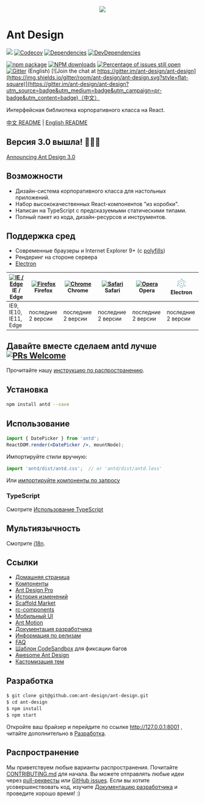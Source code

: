 <p align="center">
  <a href="http://ant.design">
    <img width="230" src="https://gw.alipayobjects.com/zos/rmsportal/KDpgvguMpGfqaHPjicRK.svg">
  </a>
</p>

# Ant Design

[![](https://img.shields.io/travis/ant-design/ant-design/master.svg?style=flat-square)](https://travis-ci.org/ant-design/ant-design)
[![Codecov](https://img.shields.io/codecov/c/github/ant-design/ant-design/master.svg?style=flat-square)](https://codecov.io/gh/ant-design/ant-design/branch/master)
[![Dependencies](https://img.shields.io/david/ant-design/ant-design.svg)](https://david-dm.org/ant-design/ant-design)
[![DevDependencies](https://img.shields.io/david/dev/ant-design/ant-design.svg)](https://david-dm.org/ant-design/ant-design?type=dev)

[![npm package](https://img.shields.io/npm/v/antd.svg?style=flat-square)](https://www.npmjs.org/package/antd)
[![NPM downloads](http://img.shields.io/npm/dm/antd.svg?style=flat-square)](http://www.npmtrends.com/antd)
[![Percentage of issues still open](http://isitmaintained.com/badge/open/ant-design/ant-design.svg)](http://isitmaintained.com/project/ant-design/ant-design "Percentage of issues still open")
[![Gitter](https://badges.gitter.im/ant-design/ant-design-english.svg)](https://gitter.im/ant-design/ant-design-english?utm_source=badge&utm_medium=badge&utm_campaign=pr-badge) (English)
[![Join the chat at https://gitter.im/ant-design/ant-design](https://img.shields.io/gitter/room/ant-design/ant-design.svg?style=flat-square)](https://gitter.im/ant-design/ant-design?utm_source=badge&utm_medium=badge&utm_campaign=pr-badge&utm_content=badge)（中文）

Интерфейсная библиотека корпоративного класса на React.

[中文 README](README-zh_CN.md) | [English README](README.md)

## Версия 3.0 вышла! :tada::tada::tada:

[Announcing Ant Design 3.0](https://medium.com/ant-design/announcing-ant-design-3-0-70e3e65eca0c)

## Возможности

- Дизайн-система корпоративного класса для настольных приложений.
- Набор высококачественных React-компонентов "из коробки".
- Написан на TypeScript с предсказуемыми статическими типами.
- Полный пакет из кода, дизайн-ресурсов и инструментов.

## Поддержка сред

* Современные браузеры и Internet Explorer 9+ (с [polyfills](https://ant.design/docs/react/getting-started#Compatibility))
* Рендеринг на стороне сервера
* [Electron](http://electron.atom.io/)

| [<img src="https://raw.githubusercontent.com/alrra/browser-logos/master/src/edge/edge_48x48.png" alt="IE / Edge" width="24px" height="24px" />](http://godban.github.io/browsers-support-badges/)</br>IE / Edge | [<img src="https://raw.githubusercontent.com/alrra/browser-logos/master/src/firefox/firefox_48x48.png" alt="Firefox" width="24px" height="24px" />](http://godban.github.io/browsers-support-badges/)</br>Firefox | [<img src="https://raw.githubusercontent.com/alrra/browser-logos/master/src/chrome/chrome_48x48.png" alt="Chrome" width="24px" height="24px" />](http://godban.github.io/browsers-support-badges/)</br>Chrome | [<img src="https://raw.githubusercontent.com/alrra/browser-logos/master/src/safari/safari_48x48.png" alt="Safari" width="24px" height="24px" />](http://godban.github.io/browsers-support-badges/)</br>Safari | [<img src="https://raw.githubusercontent.com/alrra/browser-logos/master/src/opera/opera_48x48.png" alt="Opera" width="24px" height="24px" />](http://godban.github.io/browsers-support-badges/)</br>Opera | [<img src="https://raw.githubusercontent.com/alrra/browser-logos/master/src/electron/electron_48x48.png" alt="Electron" width="24px" height="24px" />](http://godban.github.io/browsers-support-badges/)</br>Electron |
| --------- | --------- | --------- | --------- | --------- | --------- |
| IE9, IE10, IE11, Edge| последние 2 версии| последние 2 версии| последние 2 версии| последние 2 версии| последние 2 версии

## Давайте вместе сделаем antd лучше [![PRs Welcome](https://img.shields.io/badge/PRs-welcome-brightgreen.svg?style=flat-square)](http://makeapullrequest.com)

Прочитайте нашу [инструкцию по распространению](https://ant.design/docs/react/contributing).

## Установка

```bash
npm install antd --save
```

## Использование

```jsx
import { DatePicker } from 'antd';
ReactDOM.render(<DatePicker />, mountNode);
```

Импортируйте стили вручную:

```jsx
import 'antd/dist/antd.css';  // or 'antd/dist/antd.less'
```

Или [импортируйте компоненты по запросу](https://ant.design/docs/react/getting-started#Import-on-Demand)

### TypeScript

Смотрите [Использование TypeScript](https://ant.design/docs/react/use-in-typescript)

## Мультиязычность

Смотрите [i18n](http://ant.design/docs/react/i18n).

## Ссылки

- [Домашняя страница](http://ant.design/)
- [Компоненты](http://ant.design/docs/react/introduce)
- [Ant Design Pro](http://pro.ant.design/)
- [История изменений](CHANGELOG.en-US.md)
- [Scaffold Market](http://scaffold.ant.design)
- [rc-components](http://react-component.github.io/)
- [Мобильный UI](http://mobile.ant.design)
- [Ant Motion](https://motion.ant.design)
- [Документация разработчика](https://github.com/ant-design/ant-design/wiki/Development)
- [Информация по релизам](https://github.com/ant-design/ant-design/wiki/%E8%BD%AE%E5%80%BC%E8%A7%84%E5%88%99%E5%92%8C%E7%89%88%E6%9C%AC%E5%8F%91%E5%B8%83%E6%B5%81%E7%A8%8B)
- [FAQ](https://github.com/ant-design/ant-design/wiki/FAQ)
- [Шаблон CodeSandbox](https://u.ant.design/codesandbox-repro) для фиксации багов
- [Awesome Ant Design](https://github.com/websemantics/awesome-ant-design)
- [Кастомизация тем](http://ant.design/docs/react/customize-theme)

## Разработка

```bash
$ git clone git@github.com:ant-design/ant-design.git
$ cd ant-design
$ npm install
$ npm start
```

Откройте ваш брайзер и перейдите по ссылке http://127.0.0.1:8001 , читайте дополнительно в [Разработка](https://github.com/ant-design/ant-design/wiki/Development).

## Распространение

Мы приветствуем любые варианты распространения. Почитайте [CONTRIBUTING.md](https://github.com/ant-design/ant-design/blob/master/.github/CONTRIBUTING.md) для начала. Вы можете отправлять любые идеи через [pull-реквесты](https://github.com/ant-design/ant-design/pulls) или [GitHub issues](https://github.com/ant-design/ant-design/issues). Если вы хотите усовершенствовать код, изучите [Документацию разработчика](https://github.com/ant-design/ant-design/wiki/Development) и проведите хорошо время! :)
